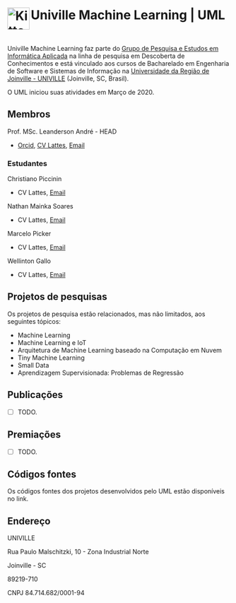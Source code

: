 <h1><img align="left"  src="https://avatars1.githubusercontent.com/u/62086287?s=200&v=4" alt="Kitten"
	title="Univille" width="50" height="50" /> Univille Machine Learning | UML</h1>
 <br>
 

Univille Machine Learning faz parte do [Grupo de Pesquisa e Estudos em Informática Aplicada](http://dgp.cnpq.br/dgp/espelhogrupo/9939140364534240) na linha de pesquisa em Descoberta de Conhecimentos e está vinculado aos cursos de Bacharelado em Engenharia de Software e Sistemas de Informação na [Universidade da Região de Joinville - UNIVILLE](https://univille.br) (Joinville, SC, Brasil). 

O UML iniciou suas atividades em Março de 2020.

## Membros

Prof. MSc. Leanderson André - HEAD
  * [Orcid](https://orcid.org/0000-0001-6167-8569), [CV Lattes](http://lattes.cnpq.br/3962305390627595), [Email](mailto:leandersonandre@univille.br)

### Estudantes

Christiano Piccinin
 * CV Lattes, [Email](mailto:christiano.piccinin@gmail.com)
 
Nathan Mainka Soares
 * CV Lattes, [Email](mailto:nathan.soares.ns@gmail.com)

Marcelo Picker
 * CV Lattes, [Email](mailto:marcelo.pickler@univillebr.onmicrosoft.com)

Wellinton Gallo
 * CV Lattes, [Email](mailto:wellinton.gallo77@gmail.com)


## Projetos de pesquisas

Os projetos de pesquisa estão relacionados, mas não limitados, aos seguintes tópicos:

* Machine Learning
* Machine Learning e IoT
* Arquitetura de Machine Learning baseado na Computação em Nuvem
* Tiny Machine Learning
* Small Data
* Aprendizagem Supervisionada: Problemas de Regressão

## Publicações

- [ ] TODO.

## Premiações

- [ ] TODO.

## Códigos fontes

Os códigos fontes dos projetos desenvolvidos pelo UML estão disponíveis no link.

## Endereço

UNIVILLE

Rua Paulo Malschitzki, 10 - Zona Industrial Norte 

Joinville - SC 

89219-710

CNPJ 84.714.682/0001-94
